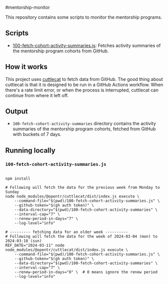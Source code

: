 #mentorship-monitor

This repository contains some scripts to monitor the mentorship programs.

## Scripts

- [100-fetch-cohort-activity-summaries.js](100-fetch-cohort-activity-summaries.js): Fetches activity summaries of the mentorship program cohorts from GitHub.

## How it works

This project uses [cuttlecat](https://github.com/OpenTRFoundation/cuttlecat) to fetch data from GitHub.
The good thing about cuttlecat is that it is designed to be run in a GitHub Actions workflow.
When there's a rate limit error, or when the process is interrupted, cuttlecat can continue from where it left off.

## Output

- `100-fetch-cohort-activity-summaries` directory contains the activity summaries of the mentorship program cohorts, fetched from GitHub with buckets of 7 days.

## Running locally

### `100-fetch-cohort-activity-summaries.js`
```shell

npm install

# Following will fetch the data for the previous week from Monday to Sunday
node node_modules/@opentr/cuttlecat/dist/index.js execute \
    --command-file="$(pwd)/100-fetch-cohort-activity-summaries.js" \
    --github-token="$(gh auth token)" \
    --data-directory="$(pwd)/100-fetch-cohort-activity-summaries" \
    --interval-cap="7" \
    --renew-period-in-days="7" \
    --log-level="info"

# --------- fetching data for an older week ----------
# Following will fetch the data for the week of 2024-03-04 (mon) to 2024-03-10 (sun)
REF_DATE="2024-03-11" node node_modules/@opentr/cuttlecat/dist/index.js execute \
    --command-file="$(pwd)/100-fetch-cohort-activity-summaries.js" \
    --github-token="$(gh auth token)" \
    --data-directory="$(pwd)/100-fetch-cohort-activity-summaries" \
    --interval-cap="7" \
    --renew-period-in-days="0" \  # 0 means ignore the renew period
    --log-level="info"
```
